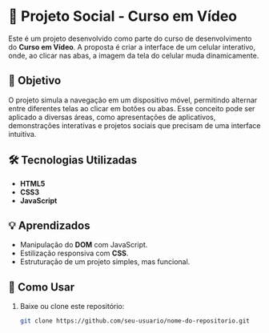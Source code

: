 # 📱 Projeto Social - Curso em Vídeo  

Este é um projeto desenvolvido como parte do curso de desenvolvimento do **Curso em Vídeo**. A proposta é criar a interface de um celular interativo, onde, ao clicar nas abas, a imagem da tela do celular muda dinamicamente.  

## 🎯 Objetivo  
O projeto simula a navegação em um dispositivo móvel, permitindo alternar entre diferentes telas ao clicar em botões ou abas. Esse conceito pode ser aplicado a diversas áreas, como apresentações de aplicativos, demonstrações interativas e projetos sociais que precisam de uma interface intuitiva.  

## 🛠️ Tecnologias Utilizadas  
- **HTML5**  
- **CSS3**  
- **JavaScript**  

## 💡 Aprendizados  
- Manipulação do **DOM** com JavaScript.  
- Estilização responsiva com **CSS**.  
- Estruturação de um projeto simples, mas funcional.  

## 🚀 Como Usar  
1. Baixe ou clone este repositório:  
   ```sh
   git clone https://github.com/seu-usuario/nome-do-repositorio.git
